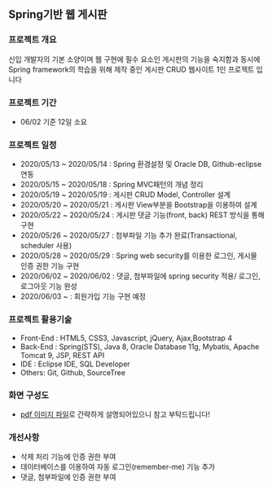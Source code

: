 ## Spring기반 웹 게시판 

### 프로젝트 개요
 신입 개발자의 기본 소양이며 웹 구현에 필수 요소인 게시판의 기능을 숙지함과 동시에 Spring framework의 학습을 위해 제작 중인 게시판 CRUD 웹사이트 1인 프로젝트 입니다

### 프로젝트 기간
* 06/02 기준 12일 소요

### 프로젝트 일정
- 2020/05/13 ~ 2020/05/14 : Spring 환경설정 및 Oracle DB, Github-eclipse연동
- 2020/05/15 ~ 2020/05/18 : Spring MVC패턴의 개념 정리
- 2020/05/19 ~ 2020/05/19 : 게시판 CRUD Model, Controller 설계
- 2020/05/20 ~ 2020/05/21 : 게시판 View부분을 Bootstrap을 이용하여 설계
- 2020/05/22 ~ 2020/05/24 : 게시판 댓글 기능(front, back) REST 방식을 통해 구현
- 2020/05/26 ~ 2020/05/27 : 첨부파일 기능 추가 완료(Transactional, scheduler 사용) 
- 2020/05/28 ~ 2020/05/29 : Spring web security를 이용한 로그인, 게시물 인증 권한 기능 구현
- 2020/06/02 ~ 2020/06/02 : 댓글, 첨부파일에 spring security 적용/ 로그인,로그아웃 기능 완성 
- 2020/06/03 ~  :  회원가입 기능 구현 예정

### 프로젝트 활용기술
- Front-End : HTML5, CSS3, Javascript, jQuery, Ajax,Bootstrap 4
- Back-End : Spring(STS), Java 8, Oracle Database 11g, Mybatis, Apache Tomcat 9, JSP, REST API
- IDE : Eclipse IDE, SQL Developer
- Others: Git, Github, SourceTree


### 화면 구성도
- [pdf 이미지 파일](SpringProjectImage.pdf)로 간략하게 설명되어있으니 참고 부탁드립니다!

### 개선사항
- 삭제 처리 기능에 인증 권한 부여 
- 데이터베이스를 이용하여 자동 로그인(remember-me) 기능 추가
- 댓글, 첨부파일에 인증 권한 부여 
